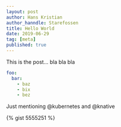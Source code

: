 ```yaml
---
layout: post
author: Hans Kristian
author_hanndle: Starefossen
title: Hello World
date: 2019-06-29
tag: [meta]
published: true
---
```


This is the post... bla bla bla

```yaml
foo:
  bar:
    - baz
    - bix
    - bez
```

Just mentioning @kubernetes and @knative

{% gist 5555251 %}
